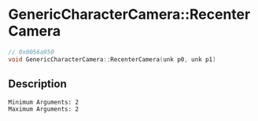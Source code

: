 # GenericCharacterCamera::RecenterCamera
```c
// 0x0056a950
void GenericCharacterCamera::RecenterCamera(unk p0, unk p1)
```
## Description
```
Minimum Arguments: 2
Maximum Arguments: 2
```
